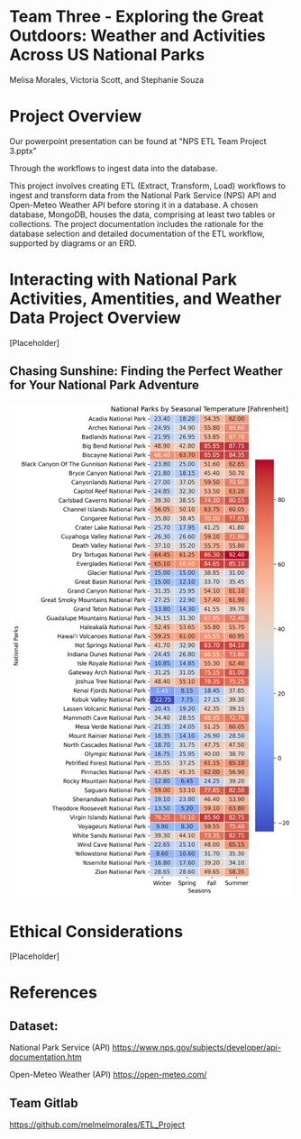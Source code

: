 # Team Three - Exploring the Great Outdoors: Weather and Activities Across US National Parks
Melisa Morales, Victoria Scott, and Stephanie Souza

# Project Overview

Our powerpoint presentation can be found at "NPS ETL Team Project 3.pptx"

Through the  workflows to ingest data into the database. 

This project involves creating ETL (Extract, Transform, Load) workflows to ingest and transform data from the National Park Service (NPS) API and Open-Meteo Weather API before storing it in a database. A chosen database, MongoDB, houses the data, comprising at least two tables or collections. The project documentation includes the rationale for the database selection and detailed documentation of the ETL workflow, supported by diagrams or an ERD.

# Interacting with National Park Activities, Amentities, and Weather Data Project Overview

[Placeholder]

## Chasing Sunshine: Finding the Perfect Weather for Your National Park Adventure
![Seasonal Temperatures](Extract/NPS_Weather/Images/svm_conf.png)

# Ethical Considerations

[Placeholder]

# References
## Dataset: 
National Park Service (API)
https://www.nps.gov/subjects/developer/api-documentation.htm

Open-Meteo Weather (API)
https://open-meteo.com/

## Team Gitlab
https://github.com/melmelmorales/ETL_Project
